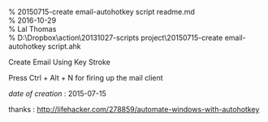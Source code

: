 % 20150715-create email-autohotkey script readme.md 	
% 2016-10-29 	
% Lal Thomas 	
% D:\Dropbox\action\20131027-scripts project\20150715-create email-autohotkey script.ahk 	
	
Create Email Using Key Stroke

Press Ctrl + Alt + N for firing up the mail client

*date of creation* : 2015-07-15

thanks : http://lifehacker.com/278859/automate-windows-with-autohotkey
